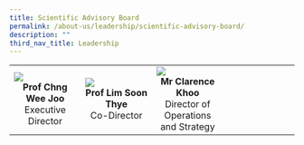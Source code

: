 ```yaml
---
title: Scientific Advisory Board
permalink: /about-us/leadership/scientific-advisory-board/
description: ""
third_nav_title: Leadership
---
```

<table>
	<tbody>
		<tr>
			<td width="25%">
				<a href="/leaders/prof-chng-wee-joo/" target="_blank">
					<img src="/images/Leaders/prof%20chng%20wee%20joo.png">
				</a>
				<div align="center"><b>Prof Chng Wee Joo</b></div>
				<div align="center">Executive Director</div>
			</td>
			<td width="25%">
				<a href="/leaders/prof-lim-soon-thye/" target="_blank">
					<img src="/images/Leaders/prof%20lim%20soon%20thye.png">
				</a>
				<div align="center"><b>Prof Lim Soon Thye</b></div>
				<div align="center">Co-Director</div>
			</td>
			<td width="25%">
				<a href="/leaders/mr-clarence-khoo/" target="_blank">
					<img src="/images/Leaders/mr-clarence-khoo.png">
				</a>
				<div align="center"><b>Mr Clarence Khoo</b></div>
				<div align="center">Director of Operations and Strategy</div>
			</td>
			<td>
			</td>
		</tr>
	</tbody>
</table>
